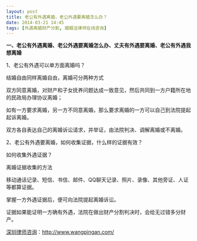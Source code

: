 ```yaml
---
layout: post
title: 老公有外遇离婚，老公外遇要离婚怎么办？
date: 2014-03-21 14:45
tags: [外遇离婚财产分割, 婚姻法律师在线咨询]
---
```

<strong>一、老公有外遇离婚、老公外遇要离婚怎么办、丈夫有外遇要离婚、老公有外遇我想离婚</strong>

1、老公有外遇可以单方面离婚吗？

结婚自由同样离婚自由，离婚可分两种方式

双方同意离婚，对财产和子女抚养问题达成一致意见，然后共同到一方户籍所在地的民政局办理协议离婚；

如有一方要求离婚，另一方不同意离婚，那么要求离婚的一方可以自己到法院提起起诉离婚。

双方各自表达自己的离婚诉讼请求，并举证，由法院判决、调解离婚或不离婚。

2、老公有外遇要离婚，如何收集证据，什么样的证据有效？

如何收集外遇证据？

离婚证据收集的方法

移动通话记录、短信、书信、邮件、QQ聊天记录、照片、录像、其他旁证、人证等都算证据。

掌握一方外遇证据后，便可向法院提起离婚诉讼。

证据如果能证明一方确有外遇，法院在做出财产分割判决时，会给无过错多分财产。


<a href="http://www.wangpingan.com/">深圳律师咨询</a>：<a href="http://www.wangpingan.com/">http://www.wangpingan.com/</a>

